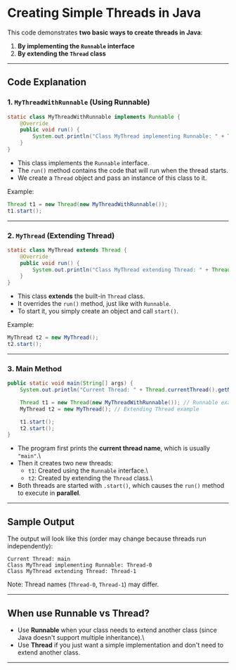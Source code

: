 # Creating Simple Threads in Java

This code demonstrates **two basic ways to create threads in Java**:

1.  **By implementing the `Runnable` interface**
2.  **By extending the `Thread` class**

------------------------------------------------------------------------

## Code Explanation

### 1. `MyThreadWithRunnable` (Using Runnable)

``` java
static class MyThreadWithRunnable implements Runnable {
    @Override
    public void run() {
        System.out.println("Class MyThread implementing Runnable: " + Thread.currentThread().getName());
    }
}
```

-   This class implements the `Runnable` interface.
-   The `run()` method contains the code that will run when the thread starts.
-   We create a `Thread` object and pass an instance of this class to
    it.

Example:

``` java
Thread t1 = new Thread(new MyThreadWithRunnable());
t1.start();
```

------------------------------------------------------------------------

### 2. `MyThread` (Extending Thread)

``` java
static class MyThread extends Thread {
    @Override
    public void run() {
        System.out.println("Class MyThread extending Thread: " + Thread.currentThread().getName());
    }
}
```

-   This class **extends** the built-in `Thread` class.
-   It overrides the `run()` method, just like with `Runnable`.
-   To start it, you simply create an object and call `start()`.

Example:

``` java
MyThread t2 = new MyThread();
t2.start();
```

------------------------------------------------------------------------

### 3. Main Method

``` java
public static void main(String[] args) {
    System.out.println("Current Thread: " + Thread.currentThread().getName());

    Thread t1 = new Thread(new MyThreadWithRunnable()); // Runnable example
    MyThread t2 = new MyThread(); // Extending Thread example

    t1.start();
    t2.start();
}
```

-   The program first prints the **current thread name**, which is
    usually `"main"`.\
-   Then it creates two new threads:
    -   `t1`: Created using the `Runnable` interface.\
    -   `t2`: Created by extending the `Thread` class.\
-   Both threads are started with `.start()`, which causes the `run()`
    method to execute in **parallel**.

------------------------------------------------------------------------

## Sample Output

The output will look like this (order may change because threads run
independently):

    Current Thread: main
    Class MyThread implementing Runnable: Thread-0
    Class MyThread extending Thread: Thread-1

Note: Thread names (`Thread-0`, `Thread-1`) may differ.

------------------------------------------------------------------------

## When use Runnable vs Thread?

-   Use **Runnable** when your class needs to extend another class
    (since Java doesn't support multiple inheritance).\
-   Use **Thread** if you just want a simple implementation and don't
    need to extend another class.

------------------------------------------------------------------------
